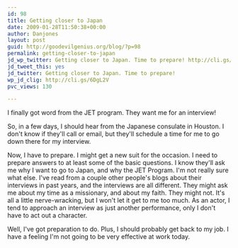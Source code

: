 ```yaml
---
id: 98
title: Getting closer to Japan
date: 2009-01-28T11:50:38+00:00
author: Danjones
layout: post
guid: http://goodevilgenius.org/blog/?p=98
permalink: getting-closer-to-japan
jd_wp_twitter: Getting closer to Japan. Time to prepare! http://cli.gs/6DgL2V
jd_tweet_this: yes
jd_twitter: Getting closer to Japan. Time to prepare!
wp_jd_clig: http://cli.gs/6DgL2V
pvc_views: 130

---
```

I finally got word from the JET program. They want me for an interview!

So, in a few days, I should hear from the Japanese consulate in Houston. I don't know if they'll call or email, but they'll schedule a time for me to go down there for my interview.

Now, I have to prepare. I might get a new suit for the occasion. I need to prepare answers to at least some of the basic questions. I know they'll ask me why I want to go to Japan, and why the JET Program. I'm not really sure what else. I've read from a couple other people's blogs about their interviews in past years, and the interviews are all different. They might ask me about my time as a missionary, and about my faith. They might not. It's all a little nerve-wracking, but I won't let it get to me too much. As an actor, I tend to approach an interview as just another performance, only I don't have to act out a character.

Well, I've got preparation to do. Plus, I should probably get back to my job. I have a feeling I'm not going to be very effective at work today.
